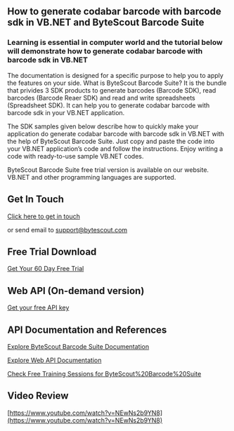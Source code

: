## How to generate codabar barcode with barcode sdk in VB.NET and ByteScout Barcode Suite

### Learning is essential in computer world and the tutorial below will demonstrate how to generate codabar barcode with barcode sdk in VB.NET

The documentation is designed for a specific purpose to help you to apply the features on your side. What is ByteScout Barcode Suite? It is the bundle that privides 3  SDK products to generate barcodes (Barcode SDK), read barcodes (Barcode Reaer SDK) and read and write spreadsheets (Spreadsheet SDK). It can help you to generate codabar barcode with barcode sdk in your VB.NET application.

The SDK samples given below describe how to quickly make your application do generate codabar barcode with barcode sdk in VB.NET with the help of ByteScout Barcode Suite. Just copy and paste the code into your VB.NET application’s code and follow the instructions. Enjoy writing a code with ready-to-use sample VB.NET codes.

ByteScout Barcode Suite free trial version is available on our website. VB.NET and other programming languages are supported.

## Get In Touch

[Click here to get in touch](https://bytescout.zendesk.com/hc/en-us/requests/new?subject=ByteScout%20Barcode%20Suite%20Question)

or send email to [support@bytescout.com](mailto:support@bytescout.com?subject=ByteScout%20Barcode%20Suite%20Question) 

## Free Trial Download

[Get Your 60 Day Free Trial](https://bytescout.com/download/web-installer?utm_source=github-readme)

## Web API (On-demand version)

[Get your free API key](https://pdf.co/documentation/api?utm_source=github-readme)

## API Documentation and References

[Explore ByteScout Barcode Suite Documentation](https://bytescout.com/documentation/index.html?utm_source=github-readme)

[Explore Web API Documentation](https://pdf.co/documentation/api?utm_source=github-readme)

[Check Free Training Sessions for ByteScout%20Barcode%20Suite](https://academy.bytescout.com/)

## Video Review

[https://www.youtube.com/watch?v=NEwNs2b9YN8](https://www.youtube.com/watch?v=NEwNs2b9YN8)